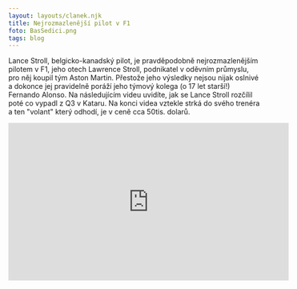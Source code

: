 ```yaml
---
layout: layouts/clanek.njk
title: Nejrozmazlenější pilot v F1
foto: BasSedici.png
tags: blog
---
```


Lance Stroll, belgicko-kanadský pilot, je pravděpodobně nejrozmazlenějším pilotem v F1, jeho otech Lawrence Stroll, podnikatel v oděvním průmyslu, pro něj koupil tým Aston Martin. Přestože jeho výsledky nejsou nijak oslnivé a dokonce jej pravidelně poráží jeho týmový kolega (o 17 let starší!) Fernando Alonso.
Na následujícím videu uvidíte, jak se Lance Stroll rozčílil poté co vypadl z Q3 v Kataru. Na konci videa vztekle strká do svého trenéra a ten "volant" který odhodí, je v ceně cca 50tis. dolarů.


<iframe width="560" height="315" src="https://www.youtube.com/embed/XK5If-yId4c?si=0rx_JRD_HPKkytFP" title="YouTube video player" frameborder="0" allow="accelerometer; autoplay; clipboard-write; encrypted-media; gyroscope; picture-in-picture; web-share" allowfullscreen></iframe>



